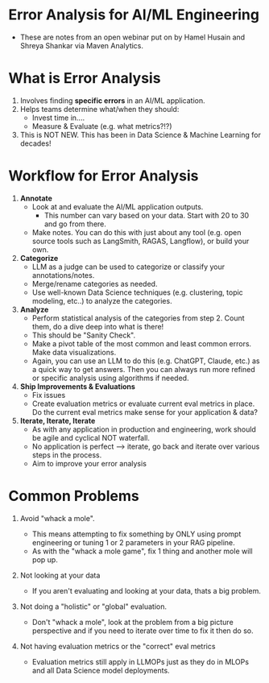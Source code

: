 # Error Analysis for AI/ML Engineering
* These are notes from an open webinar put on by Hamel Husain and Shreya Shankar via Maven Analytics.


# What is Error Analysis
1. Involves finding **specific errors** in an AI/ML application.
2. Helps teams determine what/when they should:
   - Invest time in....
   - Measure & Evaluate (e.g. what metrics?!?)
3. This is NOT NEW. This has been in Data Science & Machine Learning for decades!

# Workflow for Error Analysis
1. **Annotate**
   * Look at and evaluate the AI/ML application outputs.
     * This number can vary based on your data. Start with 20 to 30 and go from there. 
   * Make notes. You can do this with just about any tool (e.g. open source tools such as LangSmith, RAGAS, Langflow), or build your own. 
2. **Categorize**
   * LLM as a judge can be used to categorize or classify your annotations/notes.
   * Merge/rename categories as needed.
   * Use well-known Data Science techniques (e.g. clustering, topic modeling, etc..) to analyze the categories. 
3. **Analyze**
   * Perform statistical analysis of the categories from step 2. Count them, do a dive deep into what is there!
   * This should be "Sanity Check".
   * Make a pivot table of the most common and least common errors. Make data visualizations. 
   * Again, you can use an LLM to do this (e.g. ChatGPT, Claude, etc.) as a quick way to get answers. Then you can always run more refined or specific analysis using algorithms if needed. 
4. **Ship Improvements & Evaluations**
   * Fix issues
   * Create evaluation metrics or evaluate current eval metrics in place. Do the current eval metrics make sense for your application & data? 
5. **Iterate, Iterate, Iterate**
   * As with any application in production and engineering, work should be agile and cyclical NOT waterfall.
   * No application is perfect --> iterate, go back and iterate over various steps in the process.
   * Aim to improve your error analysis
  

# Common Problems
1. Avoid "whack a mole".
   * This means attempting to fix something by ONLY using prompt engineering or tuning 1 or 2 parameters in your RAG pipeline.
   * As with the "whack a mole game", fix 1 thing and another mole will pop up.

2. Not looking at your data
   * If you aren't evaluating and looking at your data, thats a big problem.
  
3. Not doing a "holistic" or "global" evaluation.
   * Don't "whack a mole", look at the problem from a big picture perspective and if you need to iterate over time to fix it then do so.

4. Not having evaluation metrics or the "correct" eval metrics
   * Evaluation metrics still apply in LLMOPs just as they do in MLOPs and all Data Science model deployments. 
